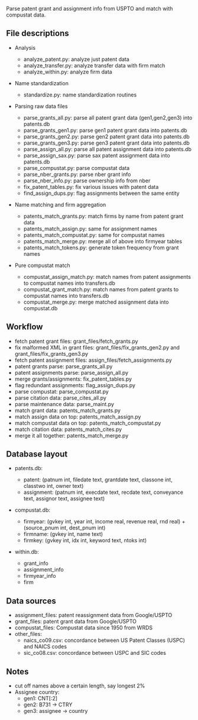 Parse patent grant and assignment info from USPTO and match with compustat data.

## File descriptions

* Analysis
  * analyze_patent.py: analyze just patent data
  * analyze_transfer.py: analyze transfer data with firm match
  * analyze_within.py: analyze firm data

* Name standardization
  * standardize.py: name standardization routines

* Parsing raw data files
  * parse_grants_all.py: parse all patent grant data (gen1,gen2,gen3) into patents.db
  * parse_grants_gen1.py: parse gen1 patent grant data into patents.db
  * parse_grants_gen2.py: parse gen2 patent grant data into patents.db
  * parse_grants_gen3.py: parse gen3 patent grant data into patents.db
  * parse_assign_all.py: parse all patent assignment data into patents.db
  * parse_assign_sax.py: parse sax patent assignment data into patents.db
  * parse_compustat.py: parse compustat data
  * parse_nber_grants.py: parse nber grant info
  * parse_nber_info.py: parse ownership info from nber
  * fix_patent_tables.py: fix various issues with patent data
  * find_assign_dups.py: flag assignments between the same entity

* Name matching and firm aggregation
  * patents_match_grants.py: match firms by name from patent grant data
  * patents_match_assign.py: same for assignment names
  * patents_match_compustat.py: same for compustat names
  * patents_match_merge.py: merge all of above into firmyear tables
  * patents_match_tokens.py: generate token frequency from grant names

* Pure compustat match
  * compustat_assign_match.py: match names from patent assignments to compustat names into transfers.db
  * compustat_grant_match.py: match names from patent grants to compustat names into transfers.db
  * compustat_merge.py: merge matched assignment data into compustat.db

## Workflow

* fetch patent grant files: grant_files/fetch_grants.py
* fix malformed XML in grant files: grant_files/fix_grants_gen2.py and grant_files/fix_grants_gen3.py
* fetch patent assignment files: assign_files/fetch_assignments.py
* patent grants parse: parse_grants_all.py
* patent assignments parse: parse_assign_all.py
* merge grants/assignments: fix_patent_tables.py
* flag redundant assignments: flag_assign_dups.py
* parse compustat: parse_compustat.py
* parse citation data: parse_cites_all.py
* parse maintenance data: parse_maint.py
* match grant data: patents_match_grants.py
* match assign data on top: patents_match_assign.py
* match compustat data on top: patents_match_compustat.py
* match citation data: patents_match_cites.py
* merge it all together: patents_match_merge.py

## Database layout

* patents.db:
  * patent: (patnum int, filedate text, grantdate text, classone int, classtwo int, owner text)
  * assignment: (patnum int, execdate text, recdate text, conveyance text, assignor text, assignee text)

* compustat.db:
  * firmyear: (gvkey int, year int, income real, revenue real, rnd real) + (source_pnum int, dest_pnum int)
  * firmname: (gvkey int, name text)
  * firmkey: (gvkey int, idx int, keyword text, ntoks int)

* within.db:
  * grant_info
  * assignment_info
  * firmyear_info
  * firm

## Data sources

* assignment_files: patent reassignment data from Google/USPTO
* grant_files: patent grant data from Google/USPTO
* compustat_files: Compustat data since 1950 from WRDS
* other_files:
  * naics_co09.csv: concordance between US Patent Classes (USPC) and NAICS codes
  * sic_co08.csv: concordance between USPC and SIC codes

## Notes

* cut off names above a certain length, say longest 2%
* Assignee country:
  - gen1: CNT[:2]
  - gen2: B731 -> CTRY
  - gen3: assignee -> country
